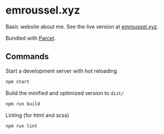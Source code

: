 # emroussel.xyz

Basic website about me. See the live version at [emroussel.xyz](https://emroussel.xyz).

Bundled with [Parcel](https://parceljs.org/).

## Commands

Start a development server with hot reloading

```sh
npm start
```

Build the minified and optimized version to `dist/`

```sh
npm run build
```

Linting (for html and scss)

```sh
npm run lint
```
